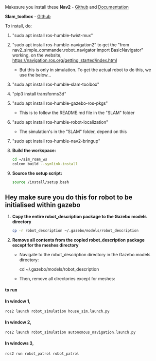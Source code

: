 Makesure you install these
  **Nav2** - [Github](https://github.com/ros-planning/navigation2) and [Documentation](https://navigation.ros.org/)
  
  **Slam_toolbox** - [Github](https://github.com/SteveMacenski/slam_toolbox)

  To install, do: 
  1. "sudo apt install ros-humble-twist-mux"
  2. "sudo apt install ros-humble-navigation2" to get the "from nav2_simple_commander.robot_navigator import BasicNavigator" working, on the website, https://navigation.ros.org/getting_started/index.html
      - But this is only in simulation. To get the actual robot to do this, we use the below...
  3. "sudo apt install ros-humble-slam-toolbox"
  4. "pip3 install transforms3d"
  5. "sudo apt install ros-humble-gazebo-ros-pkgs"
      - This is to follow the README.md file in the "SLAM" folder
   6. "sudo apt install ros-humble-robot-localization"
      - The simulation's in the "SLAM" folder, depend on this
   7. "sudo apt install ros-humble-nav2-bringup"

3. **Build the workspace:**
   ```sh
   cd ~/sim_roam_ws
   colcon build --symlink-install

4. **Source the setup script:**
   ```sh
   source /install/setup.bash
   
## Hey make sure you do this for robot to be initialised within gazebo


1. **Copy the entire robot_description package to the Gazebo models directory**
   
   ```sh
   cp -r robot_description ~/.gazebo/models/robot_description

2. **Remove all contents from the copied robot_description package except for the meshes directory**

   - Navigate to the robot_description directory in the Gazebo models directory:

       cd ~/.gazebo/models/robot_description

   - Then, remove all directories except for meshes:

#### to run

#### In window 1,
`ros2 launch robot_simulation house_sim.launch.py`

#### In window 2,
`ros2 launch robot_simulation autonomous_navigation.launch.py`

#### In windows 3,
`ros2 run robot_patrol robot_patrol` 

